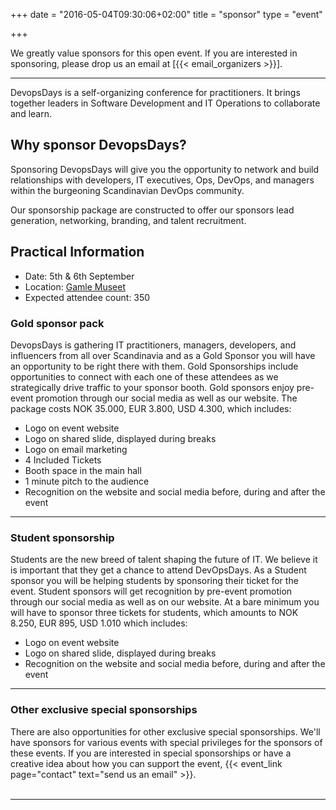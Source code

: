 +++
date = "2016-05-04T09:30:06+02:00"
title = "sponsor"
type = "event"


+++

We greatly value sponsors for this open event. If you are interested in sponsoring, please drop us an email at [{{< email_organizers >}}].

<hr>
DevopsDays is a self-organizing conference for practitioners. It brings together leaders in Software Development and IT Operations to collaborate and learn.
</hr>

<h2>Why sponsor DevopsDays?</h2>
Sponsoring DevopsDays will give you the opportunity to network and build relationships with developers, IT executives, Ops, DevOps, and managers within the burgeoning Scandinavian DevOps community.

Our sponsorship package are constructed to offer our sponsors lead generation, networking, branding, and talent recruitment.

<h2>Practical Information</h2>
<ul>
  <li>Date: 5th & 6th September</li>
  <li>Location: <a href="http://www.gamlemuseet.no/english/">Gamle Museet</a></li>
  <li>Expected attendee count: 350</li>
</ul>

<h3 id="sponsorship">Gold sponsor pack</h3>
DevopsDays is gathering IT practitioners, managers, developers, and influencers from all over Scandinavia and as a Gold Sponsor you will have an opportunity to be right there with them. Gold Sponsorships include opportunities to connect with each one of these attendees as we strategically drive traffic to your sponsor booth. Gold sponsors enjoy pre-event promotion through our social media as well as our website. The package costs NOK 35.000, EUR 3.800, USD 4.300, which includes:
<ul>
  <li>Logo on event website</li>
  <li>Logo on shared slide, displayed during breaks</li>
  <li>Logo on email marketing</li>
  <li>4 Included Tickets</li>
  <li>Booth space in the main hall</li>
  <li>1 minute pitch to the audience</li>
  <li>Recognition on the website and social media before, during and after the event</li>
</ul>
<hr>
<h3 id="student_sponsorship">Student sponsorship</h3>
Students are the new breed of talent shaping the future of IT. We believe it is important that they get a chance to attend DevOpsDays. As a Student sponsor you will be helping students by sponsoring their ticket for the event. Student sponsors will get recognition by pre-event promotion through our social media as well as on our website. At a bare minimum you will have to sponsor three tickets for students, which amounts to NOK 8.250, EUR 895, USD 1.010 which includes:
<ul>
  <li>Logo on event website</li>
  <li>Logo on shared slide, displayed during breaks</li>
  <li>Recognition on the website and social media before, during and after the event</li>
</ul>
<hr/>
<h3 id="other_sponsorships">Other exclusive special sponsorships</h3>
There are also opportunities for other exclusive special sponsorships. We'll have sponsors for various events with special privileges for the sponsors of these events. If you are interested in special sponsorships or have a creative idea about how you can support the event, {{< event_link page="contact" text="send us an email" >}}.
<br/>
<br/>
<hr/>
